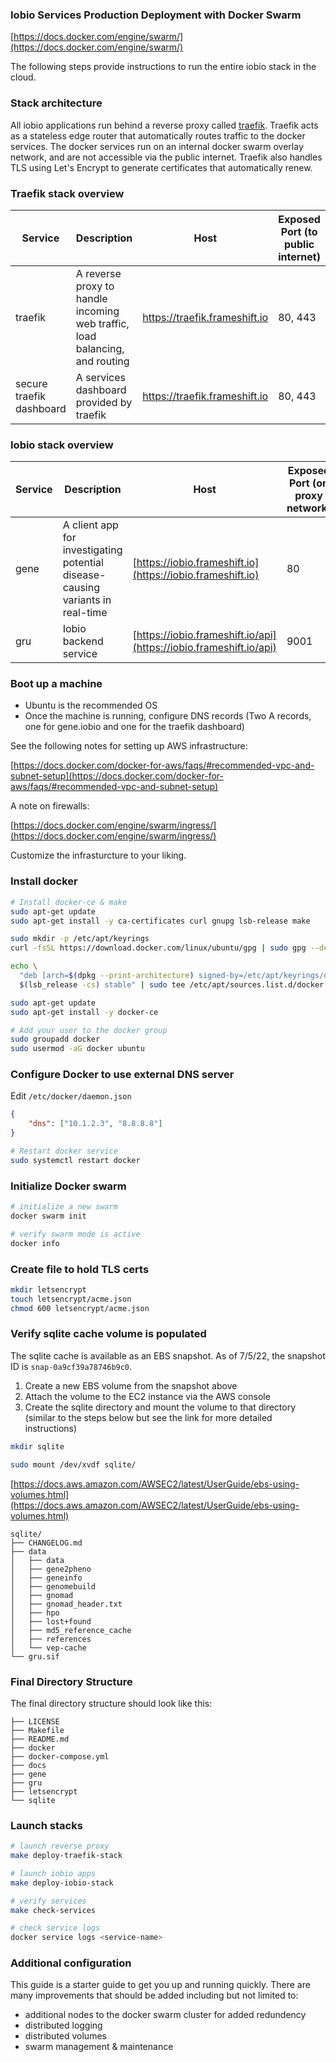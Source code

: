 ### Iobio Services Production Deployment with Docker Swarm

[https://docs.docker.com/engine/swarm/](https://docs.docker.com/engine/swarm/)

The following steps provide instructions to run the entire iobio stack in the cloud.

### Stack architecture

All iobio applications run behind a reverse proxy called [traefik](https://docs.traefik.io/). Traefik acts as a stateless edge router that automatically routes traffic to the docker services. The docker services run on an internal docker swarm overlay network, and are not accessible via the public internet. Traefik also handles TLS using Let's Encrypt to generate certificates that automatically renew.

### Traefik stack overview

| Service | Description | Host | Exposed Port (to public internet) |
|---------|-------------|----- | -------------|
| traefik | A reverse proxy to handle incoming web traffic, load balancing, and routing | https://traefik.frameshift.io | 80, 443 |
| secure traefik dashboard | A services dashboard provided by traefik | https://traefik.frameshift.io | 80, 443 |

### Iobio stack overview

| Service | Description | Host | Exposed Port (on proxy network) |
|---------|-------------|----- | -------------|
| gene | A client app for investigating potential disease-causing variants in real-time | [https://iobio.frameshift.io](https://iobio.frameshift.io) | 80 |
| gru | Iobio backend service | [https://iobio.frameshift.io/api](https://iobio.frameshift.io/api) | 9001 |

### Boot up a machine

- Ubuntu is the recommended OS
- Once the machine is running, configure DNS records (Two A records, one for gene.iobio and one for the traefik dashboard)

See the following notes for setting up AWS infrastructure:

[https://docs.docker.com/docker-for-aws/faqs/#recommended-vpc-and-subnet-setup](https://docs.docker.com/docker-for-aws/faqs/#recommended-vpc-and-subnet-setup)

A note on firewalls:

[https://docs.docker.com/engine/swarm/ingress/](https://docs.docker.com/engine/swarm/ingress/)

Customize the infrasturcture to your liking.

### Install docker

```bash
# Install docker-ce & make
sudo apt-get update
sudo apt-get install -y ca-certificates curl gnupg lsb-release make

sudo mkdir -p /etc/apt/keyrings
curl -fsSL https://download.docker.com/linux/ubuntu/gpg | sudo gpg --dearmor -o /etc/apt/keyrings/docker.gpg

echo \
  "deb [arch=$(dpkg --print-architecture) signed-by=/etc/apt/keyrings/docker.gpg] https://download.docker.com/linux/ubuntu \
  $(lsb_release -cs) stable" | sudo tee /etc/apt/sources.list.d/docker.list > /dev/null

sudo apt-get update
sudo apt-get install -y docker-ce

# Add your user to the docker group
sudo groupadd docker
sudo usermod -aG docker ubuntu
```

### Configure Docker to use external DNS server

Edit `/etc/docker/daemon.json`

```json
{
    "dns": ["10.1.2.3", "8.8.8.8"]
}
```

```bash
# Restart docker service
sudo systemctl restart docker
```

### Initialize Docker swarm

```bash
# initialize a new swarm
docker swarm init

# verify swarm mode is active
docker info
```

### Create file to hold TLS certs

```bash
mkdir letsencrypt
touch letsencrypt/acme.json
chmod 600 letsencrypt/acme.json
```

### Verify sqlite cache volume is populated

The sqlite cache is available as an EBS snapshot. As of 7/5/22, the snapshot ID is `snap-0a9cf39a78746b9c0`.

1. Create a new EBS volume from the snapshot above
1. Attach the volume to the EC2 instance via the AWS console
1. Create the sqlite directory and mount the volume to that directory (similar to the steps below but see the link for more detailed instructions)

```bash
mkdir sqlite

sudo mount /dev/xvdf sqlite/
```

[https://docs.aws.amazon.com/AWSEC2/latest/UserGuide/ebs-using-volumes.html](https://docs.aws.amazon.com/AWSEC2/latest/UserGuide/ebs-using-volumes.html)

```
sqlite/
├── CHANGELOG.md
├── data
│   ├── data
│   ├── gene2pheno
│   ├── geneinfo
│   ├── genomebuild
│   ├── gnomad
│   ├── gnomad_header.txt
│   ├── hpo
│   ├── lost+found
│   ├── md5_reference_cache
│   ├── references
│   └── vep-cache
└── gru.sif
```

### Final Directory Structure

The final directory structure should look like this:

```
├── LICENSE
├── Makefile
├── README.md
├── docker
├── docker-compose.yml
├── docs
├── gene
├── gru
├── letsencrypt
└── sqlite
```

### Launch stacks

```bash
# launch reverse proxy
make deploy-traefik-stack

# launch iobio apps
make deploy-iobio-stack

# verify services
make check-services

# check service logs
docker service logs <service-name>
```

### Additional configuration

This guide is a starter guide to get you up and running quickly. There are many improvements that should be added including but not limited to:

- additional nodes to the docker swarm cluster for added redundency
- distributed logging
- distributed volumes
- swarm management & maintenance
